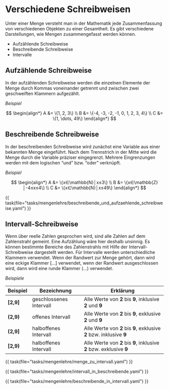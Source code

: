 # Verschiedene Schreibweisen

Unter einer Menge versteht man in der Mathematik jede Zusammenfassung von verschiedenen Objekten zu einer Gesamtheit.
Es gibt verschiedene Darstellungen, wie Mengen zusammengefasst werden können. 

*	Aufzählende Schreibweise
*	Beschreibende Schreibweise
*	Intervalle

## Aufzählende Schreibweise

In der aufzählenden Schreibweise werden die einzelnen Elemente der Menge durch Kommas voneinander getrennt und zwischen zwei geschweiften Klammern aufgezählt.

_Beispiel_ 

$$
\begin{align*}
A &= \{1, 2, 3\} \\
B &= \{-4, -3, -2, -1, 0, 1, 2, 3, 4\} \\
C &= \{1, \dots, 49\}
\end{align*}
$$

## Beschreibende Schreibweise
In der beschreibenden Schreibweise wird zunächst eine Variable aus einer bekannten Menge eingeführt. Nach dem Trennstrich in der Mitte wird die Menge durch die Variable präziser eingegrenzt. Mehrere Eingrenzungen werden mit dem logischen “und” bzw. “oder” verknüpft.

_Beispiel_

$$
\begin{align*}
A &= \{x∈\mathbb{N}│x≤3\} \\
B &= \{x∈\mathbb{Z}│-4≤x≤4\} \\
C &= \{x∈\mathbb{N}│x≤49\}
\end{align*}
$$

{{ task(file="tasks/mengenlehre/beschreibende_und_aufzaehlende_schreibweise.yaml") }}

## Intervall-Schreibweise
Wenn über reelle Zahlen gesprochen wird, sind alle Zahlen auf dem Zahlenstrahl gemeint. Eine Aufzählung wäre hier deshalb unsinnig. Es können bestimmte Bereiche des Zahlenstrahls mit Hilfe der Intervall-Schreibweise dargestellt werden. Für Intervalle werden unterschiedliche Klammern verwendet. Wenn der Randwert zur Menge gehört, dann wird eine eckige Klammer […] verwendet, wenn der Randwert ausgeschlossen wird, dann wird eine runde Klammer (…) verwendet.

_Beispiele_

| Beispiel  | Bezeichnung             | Erklärung                                                            |
|-----------|-------------------------|----------------------------------------------------------------------|
| **[2,9]** | geschlossenes Intervall | Alle Werte von **2** bis **9**, inklusive **2** und **9**            |
| **(2,9)** | offenes Intervall       | Alle Werte von **2** bis **9**, exklusive **2** und **9**            |
| **(2,9]** | halboffenes Intervall   | Alle Werte von **2** bis **9**, exklusive **2** bzw. inklusive **9** |
| **[2,9)** | halboffenes Intervall   | Alle Werte von **2** bis **9**, inklusive **2** bzw. exklusive **9** |

{{ task(file="tasks/mengenlehre/menge_zu_intervall.yaml") }} 
 
{{ task(file="tasks/mengenlehre/intervall_in_beschreibende.yaml") }} 

{{ task(file="tasks/mengenlehre/beschreibende_in_intervall.yaml") }} 
